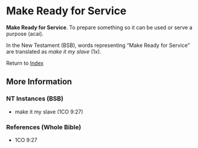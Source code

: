 # Make Ready for Service
**Make Ready for Service**. 
To prepare something so it can be used or serve a purpose (acai). 




In the New Testament (BSB), words representing “Make Ready for Service” are translated as 
*make it my slave* (1x). 


Return to [Index](00-Index.md)

## More Information

### NT Instances (BSB)

* make it my slave (1CO 9:27)



### References (Whole Bible)

* 1CO 9:27



